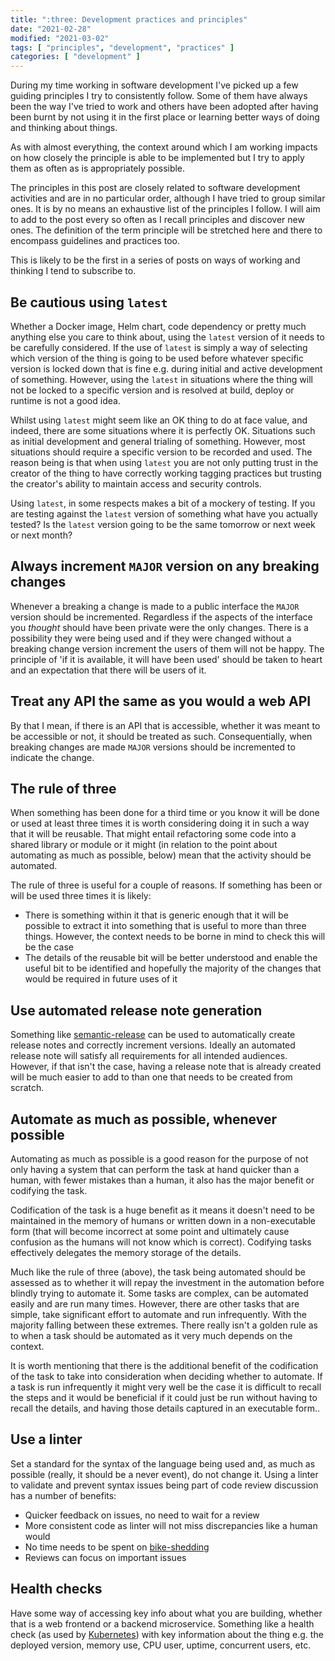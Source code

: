 ```yaml
---
title: ":three: Development practices and principles"
date: "2021-02-28"
modified: "2021-03-02"
tags: [ "principles", "development", "practices" ]
categories: [ "development" ]
---
```


During my time working in software development I've picked up a few guiding
principles I try to consistently follow. Some of them have always been the way
I've tried to work and others have been adopted after having been burnt by not
using it in the first place or learning better ways of doing and thinking
about things.

As with almost everything, the context around which I am working impacts on how
closely the principle is able to be implemented but I try to apply them as
often as is appropriately possible.

The principles in this post are closely related to software development
activities and are in no particular order, although I have tried to group
similar ones. It is by no means an exhaustive list of the principles I follow.
I will aim to add to the post every so often as I recall principles and
discover new ones. The definition of the term principle will be stretched here
and there to encompass guidelines and practices too.

This is likely to be the first in a series of posts on ways of working and
thinking I tend to subscribe to.

## Be cautious using `latest`

Whether a Docker image, Helm chart, code dependency or pretty much anything
else you care to think about, using the `latest` version of it needs to be
carefully considered. If the use of `latest` is simply a way of selecting which
version of the thing is going to be used before whatever specific version is
locked down that is fine e.g. during initial and active development of
something. However, using the `latest` in situations where the thing will not
be locked to a specific version and is resolved at build, deploy or runtime is
not a good idea.

Whilst using `latest` might seem like an OK thing to do at face value, and
indeed, there are some situations where it is perfectly OK. Situations such as
initial development and general trialing of something. However, most situations
should require a specific version to be recorded and used. The reason being is
that when using `latest` you are not only putting trust in the creator of the
thing to have correctly working tagging practices but trusting the creator's
ability to maintain access and security controls.

Using `latest`, in some respects makes a bit of a mockery of testing. If you
are testing against the `latest` version of something what have you actually
tested? Is the `latest` version going to be the same tomorrow or next week or
next month?

## **Always** increment `MAJOR` version on any breaking changes

Whenever a breaking a change is made to a public interface the `MAJOR` version
should be incremented. Regardless if the aspects of the interface you
_thought_ should have been private were the only changes. There is a
possibility they were being used and if they were changed without a breaking
change version increment the users of them will not be happy.
The principle of 'if it is available, it will have been used' should be
taken to heart and an expectation that there will be users of it.

## Treat any API the same as you would a web API

By that I mean, if there is an API that is accessible, whether it was meant to
be accessible or not, it should be treated as such. Consequentially, when
breaking changes are made `MAJOR` versions should be incremented to indicate
the change.

## The rule of three

When something has been done for a third time or you know it will be done or
used at least three times it is worth considering doing it in such a way that
it will be reusable. That might entail refactoring some code into a shared
library or module or it might (in relation to the point about automating as
much as possible, below) mean that the activity should be automated.

The rule of three is useful for a couple of reasons. If something has been or
will be used three times it is likely:

* There is something within it that is generic enough that it will be possible
  to extract it into something that is useful to more than three things.
  However, the context needs to be borne in mind to check this will be the
  case
* The details of the reusable bit will be better understood and enable the
  useful bit to be identified and hopefully the majority of the changes that
  would be required in future uses of it

## Use automated release note generation

Something like
[semantic-release](https://github.com/semantic-release/semantic-release) can be
used to automatically create release notes and correctly increment versions.
Ideally an automated release note will satisfy all requirements for all
intended audiences. However, if that isn't the case, having a release note that
is already created will be much easier to add to than one that needs to be
created from scratch.

## Automate as much as possible, whenever possible

Automating as much as possible is a good reason for the purpose of not only
having a system that can perform the task at hand quicker than a human, with
fewer mistakes than a human, it also has the major benefit or codifying the
task.

Codification of the task is a huge benefit as it means it doesn't need to
be maintained in the memory of humans or written down in a non-executable form
(that will become incorrect at some point and ultimately cause confusion as the
humans will not know which is correct). Codifying tasks effectively delegates
the memory storage of the details.

Much like the rule of three (above), the task being automated should be
assessed as to whether it will repay the investment in the automation before
blindly trying to automate it. Some tasks are complex, can be automated easily
and are run many times. However, there are other tasks that are simple, take
significant effort to automate and run infrequently. With the majority falling
between these extremes. There really isn't a golden rule as to when a task
should be automated as it very much depends on the context.

It is worth mentioning that there is the additional benefit of the codification
of the task to take into consideration when deciding whether to automate. If a
task is run infrequently it might very well be the case it is difficult to
recall the steps and it would be beneficial if it could just be run without
having to recall the details, and having those details captured in an
executable form..

## Use a linter

Set a standard for the syntax of the language being used and, as much as
possible (really, it should be a never event), do not change it. Using a linter
to validate and prevent syntax issues being part of code review discussion has
a number of benefits:

* Quicker feedback on issues, no need to wait for a review
* More consistent code as linter will not miss discrepancies like a human would
* No time needs to be spent on
  [bike-shedding](https://en.wikipedia.org/wiki/Law_of_triviality)
* Reviews can focus on important issues

## Health checks

Have some way of accessing key info about what you are building, whether that
is a web frontend or a backend microservice. Something like a health check (as
used by
[Kubernetes](https://kubernetes.io/docs/reference/using-api/health-checks/))
with key information about the thing e.g. the deployed version, memory use, CPU
user, uptime, concurrent users, etc.
